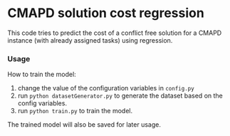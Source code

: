 # CMAPD solution cost regression
This code tries to predict the cost of a conflict free solution
for a CMAPD instance (with already assigned tasks) using regression.

### Usage
How to train the model:
1. change the value of the configuration variables in `config.py`
2. run `python datasetGenerator.py` to generate the dataset based on the config variables.
3. run `python train.py` to train the model.

The trained model will also be saved for later usage. 